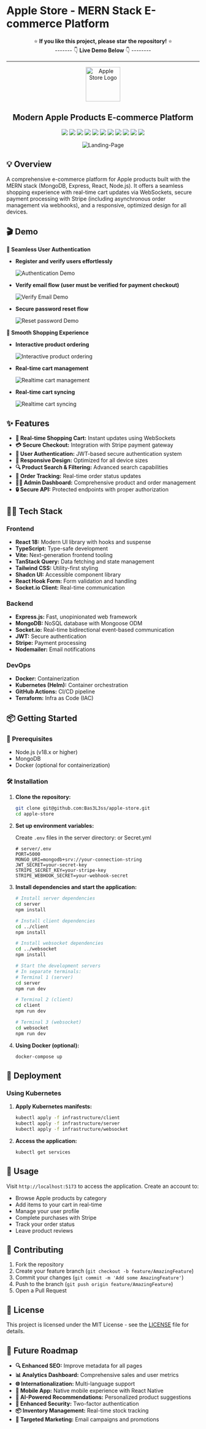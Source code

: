 # Apple Store - MERN Stack E-commerce Platform

<div align="center">

⭐ **If you like this project, please star the repository!** ⭐ <br>
------- 👇 **Live Demo Below** 👇 --------

<hr>
</div>

<div align="center">
<a href="https://github.com/yourusername/apple-store" target="blank">
<img src="assets/favicon.ico" width="90" alt="Apple Store Logo" />
</a>

<h2>Modern Apple Products E-commerce Platform</h2>

![](https://img.shields.io/badge/TypeScript-007ACC?style=for-the-badge&logo=typescript&logoColor=white)
![](https://img.shields.io/badge/React-20232A?style=for-the-badge&logo=react&logoColor=61DAFB)
![](https://img.shields.io/badge/Vite-646CFF?style=for-the-badge&logo=vite&logoColor=white)
![](https://img.shields.io/badge/Express-000000?style=for-the-badge&logo=express&logoColor=white)
![](https://img.shields.io/badge/MongoDB-4EA94B?style=for-the-badge&logo=mongodb&logoColor=white)
![](https://img.shields.io/badge/Socket.io-010101?style=for-the-badge&logo=socket.io&logoColor=white)
![](https://img.shields.io/badge/Tailwind_CSS-38B2AC?style=for-the-badge&logo=tailwind-css&logoColor=white)
![](https://img.shields.io/badge/Docker-2496ED?style=for-the-badge&logo=docker&logoColor=white)
![](https://img.shields.io/badge/Kubernetes-326CE5?style=for-the-badge&logo=kubernetes&logoColor=white)
![](https://img.shields.io/badge/Helm-0F1689?style=for-the-badge&logo=helm&logoColor=white)
![](https://img.shields.io/badge/Terraform-7B42BC?style=for-the-badge&logo=terraform&logoColor=white)

![Landing-Page](assets/apple-landingpage-ezgif.com-speed.gif)

</div>

## 💡 Overview

A comprehensive e-commerce platform for Apple products built with the MERN stack (MongoDB, Express, React, Node.js). It offers a seamless shopping experience with real-time cart updates via WebSockets, secure payment processing with Stripe (including asynchronous order management via webhooks), and a responsive, optimized design for all devices.

## 🎬 Demo

**🔐 Seamless User Authentication**

- **Register and verify users effortlessly**

  ![Authentication Demo](assets/register-user-ezgif.com-video-to-gif-converter.gif)

- **Verify email flow (user must be verified for payment checkout)**

  ![Verify Email Demo](assets/user-verification-ezgif.com-video-to-gif-converter.gif)

- **Secure password reset flow**

  ![Reset password Demo](assets/reset-password-ezgif.com-speed.gif)

**🛒 Smooth Shopping Experience**

- **Interactive product ordering**

  ![Interactive product ordering](assets/product-ordering-ezgif.com-video-to-gif-converter.gif)

- **Real-time cart management**

  ![Realtime cart management](assets/realtime-cart-mangement-ezgif.com-video-to-gif-converter.gif)

- **Real-time cart syncing**

  ![Realtime cart syncing](assets/ezgif.com-video-to-gif-converter.gif)

## ✨ Features

- **🛒 Real-time Shopping Cart:** Instant updates using WebSockets
- **💳 Secure Checkout:** Integration with Stripe payment gateway
- **👤 User Authentication:** JWT-based secure authentication system
- **📱 Responsive Design:** Optimized for all device sizes
- **🔍 Product Search & Filtering:** Advanced search capabilities
- **🚚 Order Tracking:** Real-time order status updates
- **👨‍💼 Admin Dashboard:** Comprehensive product and order management
- **🔒 Secure API:** Protected endpoints with proper authorization

## 👩‍💻 Tech Stack

### Frontend

- **React 18:** Modern UI library with hooks and suspense
- **TypeScript:** Type-safe development
- **Vite:** Next-generation frontend tooling
- **TanStack Query:** Data fetching and state management
- **Tailwind CSS:** Utility-first styling
- **Shadcn UI:** Accessible component library
- **React Hook Form:** Form validation and handling
- **Socket.io Client:** Real-time communication

### Backend

- **Express.js:** Fast, unopinionated web framework
- **MongoDB:** NoSQL database with Mongoose ODM
- **Socket.io:** Real-time bidirectional event-based communication
- **JWT:** Secure authentication
- **Stripe:** Payment processing
- **Nodemailer:** Email notifications

### DevOps

- **Docker:** Containerization
- **Kubernetes (Helm):** Container orchestration
- **GitHub Actions:** CI/CD pipeline
- **Terraform:** Infra as Code (IAC)

## 📦 Getting Started

### 🚀 Prerequisites

- Node.js (v18.x or higher)
- MongoDB
- Docker (optional for containerization)

### 🛠️ Installation

1. **Clone the repository:**

   ```bash
   git clone git@github.com:Bas3L3ss/apple-store.git
   cd apple-store
   ```

2. **Set up environment variables:**

   Create `.env` files in the server directory: or Secret.yml

   ```env
   # server/.env
   PORT=5000
   MONGO_URI=mongodb+srv://your-connection-string
   JWT_SECRET=your-secret-key
   STRIPE_SECRET_KEY=your-stripe-key
   STRIPE_WEBHOOK_SECRET=your-webhook-secret
   ```

3. **Install dependencies and start the application:**

   ```bash
   # Install server dependencies
   cd server
   npm install

   # Install client dependencies
   cd ../client
   npm install

   # Install websocket dependencies
   cd ../websocket
   npm install

   # Start the development servers
   # In separate terminals:
   # Terminal 1 (server)
   cd server
   npm run dev

   # Terminal 2 (client)
   cd client
   npm run dev

   # Terminal 3 (websocket)
   cd websocket
   npm run dev
   ```

4. **Using Docker (optional):**
   ```bash
   docker-compose up
   ```

## 🚢 Deployment

### Using Kubernetes

1. **Apply Kubernetes manifests:**

   ```bash
   kubectl apply -f infrastructure/client
   kubectl apply -f infrastructure/server
   kubectl apply -f infrastructure/websocket
   ```

2. **Access the application:**

   ```bash
   kubectl get services
   ```

## 📖 Usage

Visit `http://localhost:5173` to access the application. Create an account to:

- Browse Apple products by category
- Add items to your cart in real-time
- Manage your user profile
- Complete purchases with Stripe
- Track your order status
- Leave product reviews

## 🤝 Contributing

1. Fork the repository
2. Create your feature branch (`git checkout -b feature/AmazingFeature`)
3. Commit your changes (`git commit -m 'Add some AmazingFeature'`)
4. Push to the branch (`git push origin feature/AmazingFeature`)
5. Open a Pull Request

## 📜 License

This project is licensed under the MIT License - see the [LICENSE](LICENSE) file for details.

## 🚀 Future Roadmap

- **🔍 Enhanced SEO:** Improve metadata for all pages
- **📊 Analytics Dashboard:** Comprehensive sales and user metrics
- **🌐 Internationalization:** Multi-language support
- **📱 Mobile App:** Native mobile experience with React Native
- **🤖 AI-Powered Recommendations:** Personalized product suggestions
- **🔐 Enhanced Security:** Two-factor authentication
- **📦 Inventory Management:** Real-time stock tracking
- **🎯 Targeted Marketing:** Email campaigns and promotions
